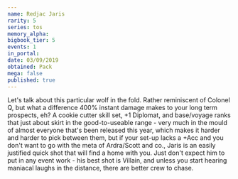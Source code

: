 ```yaml
---
name: Redjac Jaris
rarity: 5
series: tos
memory_alpha:
bigbook_tier: 5
events: 1
in_portal:
date: 03/09/2019
obtained: Pack
mega: false
published: true
---
```


Let's talk about this particular wolf in the fold. Rather reminiscent of Colonel Q, but what a difference 400% instant damage makes to your long term prospects, eh? A cookie cutter skill set, +1 Diplomat, and base/voyage ranks that just about skirt in the good-to-useable range - very much in the mould of almost everyone that's been released this year, which makes it harder and harder to pick between them, but if your set-up lacks a +Acc and you don't want to go with the meta of Ardra/Scott and co., Jaris is an easily justified quick shot that will find a home with you. Just don't expect him to put in any event work - his best shot is Villain, and unless you start hearing maniacal laughs in the distance, there are better crew to chase.
